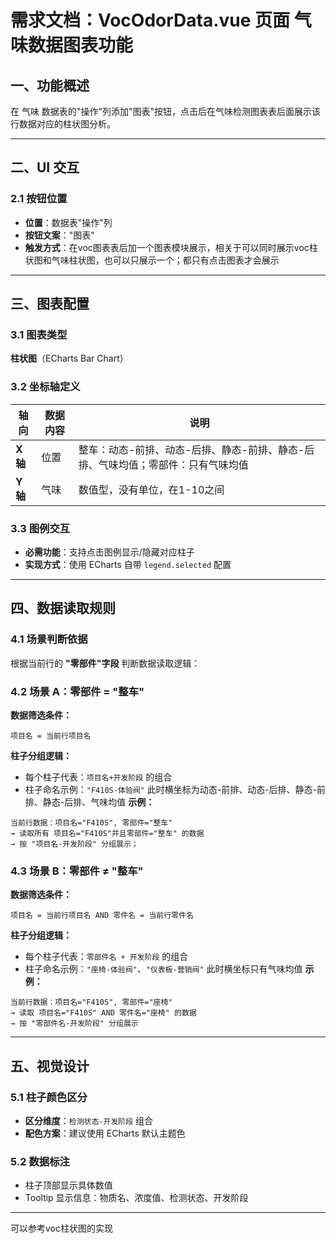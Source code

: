 
# 需求文档：VocOdorData.vue 页面 气味数据图表功能

## 一、功能概述
在 气味 数据表的"操作"列添加"图表"按钮，点击后在气味检测图表表后面展示该行数据对应的柱状图分析。

---

## 二、UI 交互

### 2.1 按钮位置
- **位置**：数据表"操作"列
- **按钮文案**："图表" 
- **触发方式**：在voc图表表后加一个图表模块展示，相关于可以同时展示voc柱状图和气味柱状图，也可以只展示一个；都只有点击图表才会展示

---

## 三、图表配置

### 3.1 图表类型
**柱状图**（ECharts Bar Chart）

### 3.2 坐标轴定义
| 轴向 | 数据内容 | 说明                                         |
|------|------|--------------------------------------------|
| **X轴** | 位置   | 整车：动态-前排、动态-后排、静态-前排、静态-后排、气味均值；零部件：只有气味均值 |
| **Y轴** | 气味   | 数值型，没有单位，在1-10之间                           |

### 3.3 图例交互
- **必需功能**：支持点击图例显示/隐藏对应柱子
- **实现方式**：使用 ECharts 自带 `legend.selected` 配置

---

## 四、数据读取规则

### 4.1 场景判断依据
根据当前行的 **"零部件"字段** 判断数据读取逻辑：

### 4.2 场景 A：零部件 = "整车"
**数据筛选条件：**
```
项目名 = 当前行项目名
```

**柱子分组逻辑：**
- 每个柱子代表：`项目名+开发阶段` 的组合
- 柱子命名示例：`"F410S-体验阀"`
此时横坐标为动态-前排、动态-后排、静态-前排、静态-后排、气味均值
**示例：**
```
当前行数据：项目名="F410S", 零部件="整车"
→ 读取所有 项目名="F410S"并且零部件="整车" 的数据
→ 按 "项目名-开发阶段" 分组展示；
```

### 4.3 场景 B：零部件 ≠ "整车"
**数据筛选条件：**
```
项目名 = 当前行项目名 AND 零件名 = 当前行零件名
```

**柱子分组逻辑：**
- 每个柱子代表：`零部件名 + 开发阶段` 的组合
- 柱子命名示例：`"座椅-体验阀"`、`"仪表板-营销阀"`
此时横坐标只有气味均值
**示例：**
```
当前行数据：项目名="F410S", 零部件="座椅"
→ 读取 项目名="F410S" AND 零件名="座椅" 的数据
→ 按 "零部件名-开发阶段" 分组展示
```

---

## 五、视觉设计

### 5.1 柱子颜色区分
- **区分维度**：`检测状态-开发阶段` 组合
- **配色方案**：建议使用 ECharts 默认主题色

### 5.2 数据标注
- 柱子顶部显示具体数值
- Tooltip 显示信息：物质名、浓度值、检测状态、开发阶段

---
可以参考voc柱状图的实现



